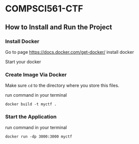 # COMPSCI561-CTF
## How to Install and Run the Project ##
### Install Docker ###
Go to page https://docs.docker.com/get-docker/ install docker

Start your docker
### Create Image Via Docker ###

Make sure ```cd``` to  the directory where you store this files.

run command in your terminal

```docker build -t myctf . ```
### Start the Application ###
run command in your terminal

```docker run -dp 3000:3000 myctf```
